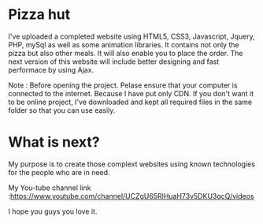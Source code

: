 # Pizza hut
I've uploaded a completed website using HTML5, CSS3, Javascript, Jquery, PHP, mySql as well as some animation libraries. It contains not only the pizza but also other meals. It will also enable you to place the order. The next version of this website will include better designing and fast performace by using Ajax. 

Note : Before opening the project. Pelase ensure that your computer is connected to the internet. Because I have put only CDN. If you don't want it to be online project, I've downloaded and kept all required files in the same folder so that you can use easily.  

# What is next?
My purpose is to create those complext websites using known technologies for the people who are in need. 

My You-tube channel link :https://www.youtube.com/channel/UCZgU65RlHuaH73v5DKU3qcQ/videos

I hope you guys you love it. 

